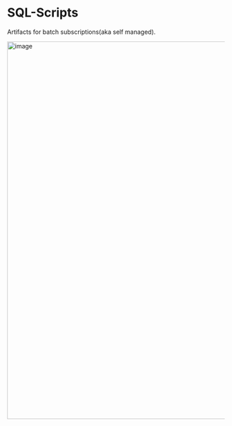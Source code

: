 # SQL-Scripts

Artifacts for batch subscriptions(aka self managed).

<img width="875" alt="image" src="https://user-images.githubusercontent.com/52875263/208227913-8520a57c-5252-44ef-a4d3-da23bf9cd286.png">
